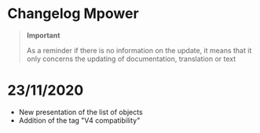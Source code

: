 # Changelog Mpower

>**Important**
>
>As a reminder if there is no information on the update, it means that it only concerns the updating of documentation, translation or text

# 23/11/2020

- New presentation of the list of objects
- Addition of the tag "V4 compatibility"
